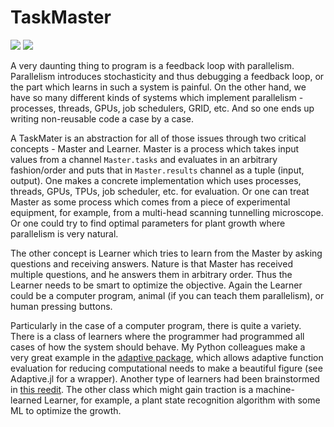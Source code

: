 # TaskMaster

[![](https://img.shields.io/badge/docs-stable-blue.svg)](https://akels.github.io/TaskMaster.jl/stable)
[![](https://img.shields.io/badge/docs-dev-blue.svg)](https://akels.github.io/TaskMaster.jl/dev)

A very daunting thing to program is a feedback loop with parallelism. Parallelism introduces stochasticity and thus debugging a feedback loop, or the part which learns in such a system is painful. On the other hand, we have so many different kinds of systems which implement parallelism - processes, threads, GPUs, job schedulers, GRID, etc. And so one ends up writing non-reusable code a case by a case.

A TaskMater is an abstraction for all of those issues through two critical concepts - Master and Learner. Master is a process which takes input values from a channel `Master.tasks` and evaluates in an arbitrary fashion/order and puts that in `Master.results` channel as a tuple (input, output). One makes a concrete implementation which uses processes, threads, GPUs, TPUs, job scheduler, etc. for evaluation. Or one can treat Master as some process which comes from a piece of experimental equipment, for example, from a multi-head scanning tunnelling microscope. Or one could try to find optimal parameters for plant growth where parallelism is very natural. 

The other concept is Learner which tries to learn from the Master by asking questions and receiving answers. Nature is that Master has received multiple questions, and he answers them in arbitrary order. Thus the Learner needs to be smart to optimize the objective. Again the Learner could be a computer program, animal (if you can teach them parallelism), or human pressing buttons.

Particularly in the case of a computer program, there is quite a variety. There is a class of learners where the programmer had programmed all cases of how the system should behave. My Python colleagues make a very great example in the [adaptive package](https://github.com/python-adaptive/adaptive), which allows adaptive function evaluation for reducing computational needs to make a beautiful figure (see Adaptive.jl for a wrapper). Another type of learners had been brainstormed in [this reedit](https://www.reddit.com/r/dataisbeautiful/comments/b8vv2p/i_wrote_a_python_package_to_do_adaptive_sampling/). The other class which might gain traction is a machine-learned Learner, for example, a plant state recognition algorithm with some ML to optimize the growth.